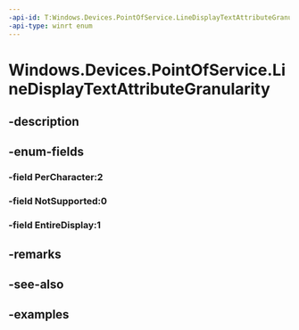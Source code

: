 ```yaml
---
-api-id: T:Windows.Devices.PointOfService.LineDisplayTextAttributeGranularity
-api-type: winrt enum
---
```


<!-- Enumeration syntax.
public enum LineDisplayTextAttributeGranularity : int 
-->

# Windows.Devices.PointOfService.LineDisplayTextAttributeGranularity

## -description

## -enum-fields
### -field PerCharacter:2

### -field NotSupported:0

### -field EntireDisplay:1

## -remarks

## -see-also

## -examples

